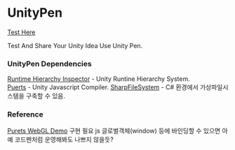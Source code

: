 # UnityPen
[Test Here](https://shlifedev.github.io/UnityPen/)

Test And Share Your Unity Idea Use Unity Pen.


### UnityPen Dependencies

[Runtime Hierarchy Inspector](https://github.com/yasirkula/UnityRuntimeInspector) - Unity Runtine Hierarchy System.  
[Puerts](https://github.com/Tencent/puerts) - Unity Javascript Compiler. 
[SharpFileSystem](https://github.com/bobvanderlinden/sharpfilesystem) - C# 환경에서 가상파일시스템을 구축할 수 있음. 

### Reference
[Purets WebGL Demo](https://github.com/zombieyang/puerts_unity_webgl_demo)
구현 필요 
 js 글로벌객체(window) 등에 바인딩할 수 있으면 아예 코드펜처럼 운영해봐도 나쁘지 않을듯?
 
 
